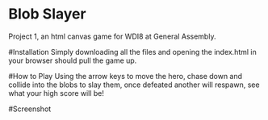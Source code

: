# Blob Slayer
Project 1, an html canvas game for WDI8 at General Assembly.

#Installation
Simply downloading all the files and opening the index.html in your browser should pull the game up.

#How to Play
Using the arrow keys to move the hero, chase down and collide into the blobs to slay them, 
once defeated another will respawn, see what your high score will be!

#Screenshot
<blockquote class="imgur-embed-pub" lang="en" data-id="a/BPce5"><a href="//imgur.com/BPce5"></a></blockquote><script async src="//s.imgur.com/min/embed.js" charset="utf-8"></script>
